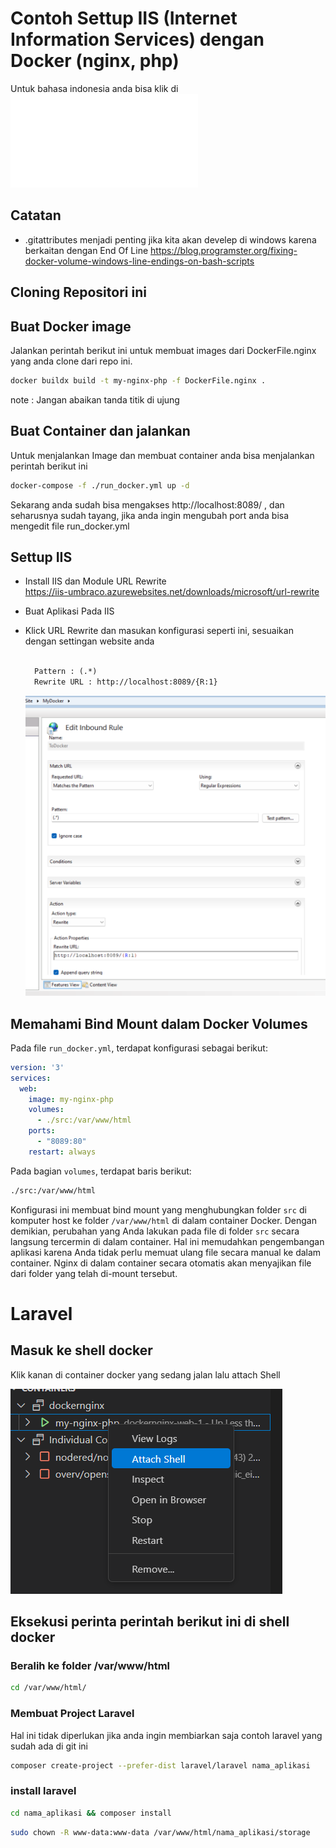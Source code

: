 # Contoh Settup IIS (Internet Information Services) dengan Docker (nginx, php)

Untuk bahasa indonesia anda bisa klik di ![sini](./README_id.md) 

## Catatan
 - .gitattributes menjadi penting jika kita akan develep di windows karena berkaitan dengan End Of Line
 https://blog.programster.org/fixing-docker-volume-windows-line-endings-on-bash-scripts

## Cloning Repositori ini 

## Buat Docker image 

Jalankan perintah berikut ini untuk membuat images dari DockerFile.nginx yang anda clone dari repo ini.

```sh
docker buildx build -t my-nginx-php -f DockerFile.nginx .

```
note : Jangan abaikan tanda titik di ujung

## Buat Container dan jalankan

Untuk menjalankan Image dan membuat container anda bisa menjalankan perintah berikut ini

```bash
docker-compose -f ./run_docker.yml up -d

```

Sekarang anda sudah bisa mengakses http://localhost:8089/ , dan seharusnya sudah tayang, jika anda ingin mengubah port anda bisa mengedit file run_docker.yml
 
## Settup IIS 

- Install IIS dan Module  URL Rewrite    
    https://iis-umbraco.azurewebsites.net/downloads/microsoft/url-rewrite 
- Buat Aplikasi Pada IIS
- Klick URL Rewrite dan masukan konfigurasi seperti ini, sesuaikan dengan settingan website anda   
  
  ```txt
    
    Pattern : (.*)
    Rewrite URL : http://localhost:8089/{R:1}
  ```
  ![img](./docimg/rewrite_url.png)

## Memahami Bind Mount dalam Docker Volumes
 
Pada file `run_docker.yml`, terdapat konfigurasi sebagai berikut:

```yml
version: '3'
services:
  web:
    image: my-nginx-php
    volumes:
      - ./src:/var/www/html
    ports:
      - "8089:80"
    restart: always
```

Pada bagian `volumes`, terdapat baris berikut:

```sh
./src:/var/www/html
```

Konfigurasi ini membuat bind mount yang menghubungkan folder `src` di komputer host ke folder `/var/www/html` di dalam container Docker. Dengan demikian, perubahan yang Anda lakukan pada file di folder `src` secara langsung tercermin di dalam container. Hal ini memudahkan pengembangan aplikasi karena Anda tidak perlu memuat ulang file secara manual ke dalam container. Nginx di dalam container secara otomatis akan menyajikan file dari folder yang telah di-mount tersebut.


# Laravel

## Masuk ke shell docker
Klik kanan di container docker yang sedang jalan lalu attach Shell

![img](./docimg/attach_shell.png)

## Eksekusi perinta perintah berikut ini di shell docker

### Beralih ke folder /var/www/html


```sh
cd /var/www/html/
```

### Membuat Project Laravel   
 Hal ini tidak diperlukan jika anda ingin membiarkan saja contoh laravel yang sudah ada di git ini

```sh
composer create-project --prefer-dist laravel/laravel nama_aplikasi  
```

### install laravel

```sh
cd nama_aplikasi && composer install
```

```sh
sudo chown -R www-data:www-data /var/www/html/nama_aplikasi/storage
```
